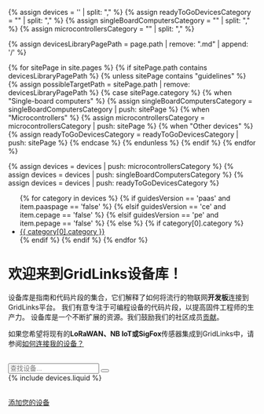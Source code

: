 <script type="text/javascript">

    var reportedSearchInputs = [];
    var searchPageCount = 0;

    document.onmousemove = function(e) {
        var event = e || window.event;
        window.mouseX = event.clientX;
        window.mouseY = event.clientY;
        if (checkMouseMoved()) {
            checkSearchInput();
        }
    };

    jqueryDefer(function () {
        $( document ).ready(function() {
            var searchInput = $('#searchGuideInput');
            searchInput.keyup(function () {
                window.typeMouseX = window.mouseX;
                window.typeMouseY = window.mouseY;
                filterGuides();
            });
            searchInput.blur(function () {
                checkSearchInput();
            });
            searchInput.focus(
                function () {
                    $(this).parent('#searchGuideBox').addClass('focused');
                }).blur(
                function () {
                    $(this).parent('#searchGuideBox').removeClass('focused');
                });
            filterGuides();
        });
    });

    function checkMouseMoved () {
        if (typeof window.typeMouseX === "undefined" || typeof window.typeMouseY === "undefined") {
            return false;
        }
        return window.typeMouseX !== window.mouseX && window.typeMouseY !== window.mouseY;
    }

    function filterGuides() {
        $('.device-guides-list').find('.device-guide-container').not('.filtered').removeClass('hidden');
        var guidesBlock = $('.device-guides-block').not('.filtered');
        guidesBlock.removeClass('hidden');
        searchPageCount = 0;
        var searchText = $('#searchGuideInput').val();

        var keywords = searchText.split(' ');
        if (keywords && keywords.length) {
            var keyRegexps = [];
            for (var i=0;i<keywords.length;i++) {
                if (keywords[i].length) {
                    keyRegexps.push(new RegExp(keywords[i].toLowerCase()));
                }
            }
            guidesBlock.each( function() {
                var containers = $( this ).find('.device-guide-container').not('.filtered');
                var total = containers.length;
                containers.each( function() {
                    var paragraphs = $(this).find('p');
                    var text = '';
                    paragraphs.each( function() {
                        text += $(this).html();
                        text += ' ';
                    });
                    var matches = testKeywords(keyRegexps, text.toLowerCase());
                    if (!matches) {
                        $( this ).addClass('hidden');
                        total--;
                    }
                });
                searchPageCount += total;
                if (!total) {
                    $( this ).addClass('hidden');
                }
            });
        }
    }
    
    function testKeywords(keyRegexps, input) {
        var result = true;
        for (var i=0;i<keyRegexps.length;i++) {
            result = result && keyRegexps[i].test(input);
        }
        return result;
    }

    function checkSearchInput() {
        var searchText = $('#searchGuideInput').val().trim();
        if (searchText.length >=3 && reportedSearchInputs.indexOf(searchText) === -1) {
            reportSearchInput(searchText);
            reportedSearchInputs.push(searchText);
        }
    }

    function reportSearchInput(searchText) {

        if (!ga.hasOwnProperty("loaded") || ga.loaded !== true) {
            return;
        }

        ga(
            "send", "event", "Guides", "search",
            searchText, searchPageCount
        );
    }
    
</script>

{% assign devices = '' | split: "," %}
{% assign readyToGoDevicesCategory = "" | split: "," %}
{% assign singleBoardComputersCategory = "" | split: "," %}
{% assign microcontrollersCategory = "" | split: "," %}

{% assign devicesLibraryPagePath = page.path | remove: ".md" | append: '/' %}

{% for sitePage in site.pages %}
{% if sitePage.path contains devicesLibraryPagePath %}
{% unless sitePage contains "guidelines" %}
{% assign possibleTargetPath = sitePage.path | remove: devicesLibraryPagePath %}
{% case sitePage.category %}
    {% when "Single-board computers" %}
        {% assign singleBoardComputersCategory = singleBoardComputersCategory | push: sitePage %}
    {% when "Microcontrollers" %}
        {% assign microcontrollersCategory = microcontrollersCategory | push: sitePage %}
    {% when "Other devices" %}
        {% assign readyToGoDevicesCategory = readyToGoDevicesCategory | push: sitePage %}
{% endcase %}
{% endunless %}
{% endif %}
{% endfor %}

{% assign devices = devices | push: microcontrollersCategory %}
{% assign devices = devices | push: singleBoardComputersCategory %}
{% assign devices = devices | push: readyToGoDevicesCategory %}

<ul id="markdown-toc">
    {% for category in devices %}
    {% if guidesVersion == 'paas' and item.paaspage == 'false' %}
    {% elsif guidesVersion == 'ce' and item.cepage == 'false' %}
    {% elsif guidesVersion == 'pe' and item.pepage == 'false' %}
    {% else %}
        {% if category[0].category %}
        <li>
            <a href="#AnchorID{{ category[0].category | remove: " " }}" id="markdown-toc-AnchorID{{ category[0].category | remove: " " }}">{{ category[0].category }}</a>
        </li>
        {% endif %}
    {% endif %}
    {% endfor %}
</ul>

<h1 style="font-size: 28px;">欢迎来到GridLinks设备库！</h1>

设备库是指南和代码片段的集合，它们解释了如何将流行的物联网**开发板**连接到GridLinks平台。
我们有意专注于可编程设备的代码片段，以提高固件工程师的生产力。
设备库是一个不断扩展的资源。我们鼓励我们的社区成员[贡献](/docs/{{page.docsPrefix}}devices-library/guidelines/)。

如果您希望将现有的**LoRaWAN、NB IoT或SigFox**传感器集成到GridLinks中，请参阅[如何连接我的设备？](/docs/{{page.docsPrefix}}getting-started-guides/connectivity/)

<br>

<div class="device-guides">
    <div class="filter-panel">
        <div id="searchGuideBox">
            <input type="text" id="searchGuideInput" placeholder="查找设备...">
            <button class="searchButton"></button>
        </div>
    </div>
    {% include devices.liquid %}
</div>

<br>

<a href="/docs/{{page.docsPrefix}}devices-library/guidelines/" class="n-button add-device">添加您的设备</a>